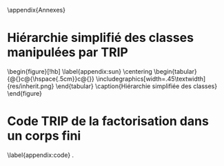 \appendix{Annexes}

# Hiérarchie simplifié des classes manipulées par TRIP

\begin{figure}[!hb]
    \label{appendix:sun}
    \centering
    \begin{tabular}{@{}c@{\hspace{.5cm}}c@{}}
        \includegraphics[width=.45\textwidth]{res/inherit.png}
    \end{tabular}
    \caption{Hiérarchie simplifiée des classes}
\end{figure}


# Code TRIP de la factorisation dans un corps fini
\label{appendix:code}
.

